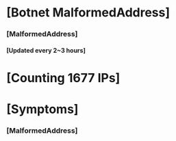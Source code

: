 # [Botnet MalformedAddress]
### [MalformedAddress]
#### [Updated every 2~3 hours]

# [Counting 1677 IPs]

# [Symptoms] 
###   [MalformedAddress]
